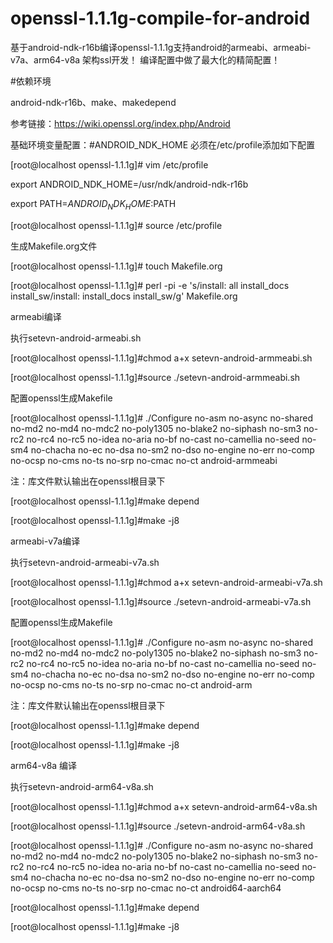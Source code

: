 # openssl-1.1.1g-compile-for-android
基于android-ndk-r16b编译openssl-1.1.1g支持android的armeabi、armeabi-v7a、arm64-v8a 架构ssl开发！
编译配置中做了最大化的精简配置！



#依赖环境
  
android-ndk-r16b、make、makedepend

参考链接：https://wiki.openssl.org/index.php/Android


基础环境变量配置：#ANDROID_NDK_HOME 必须在/etc/profile添加如下配置

[root@localhost openssl-1.1.1g]# vim /etc/profile

export ANDROID_NDK_HOME=/usr/ndk/android-ndk-r16b

export PATH=$ANDROID_NDK_HOME:$PATH

[root@localhost openssl-1.1.1g]# source /etc/profile

生成Makefile.org文件

[root@localhost openssl-1.1.1g]# touch Makefile.org

[root@localhost openssl-1.1.1g]# perl -pi -e 's/install: all install_docs install_sw/install: install_docs install_sw/g' Makefile.org


armeabi编译

执行setevn-android-armeabi.sh 

[root@localhost openssl-1.1.1g]#chmod a+x setevn-android-armmeabi.sh

[root@localhost openssl-1.1.1g]#source ./setevn-android-armmeabi.sh

配置openssl生成Makefile

[root@localhost openssl-1.1.1g]# 
./Configure  no-asm no-async no-shared no-md2 no-md4 no-mdc2 no-poly1305 no-blake2 no-siphash no-sm3 no-rc2 no-rc4 no-rc5 no-idea no-aria no-bf no-cast no-camellia no-seed no-sm4 no-chacha no-ec no-dsa no-sm2 no-dso no-engine no-err no-comp no-ocsp no-cms no-ts no-srp no-cmac no-ct android-armmeabi

注：库文件默认输出在openssl根目录下

[root@localhost openssl-1.1.1g]#make depend

[root@localhost openssl-1.1.1g]#make -j8


armeabi-v7a编译

执行setevn-android-armeabi-v7a.sh 

[root@localhost openssl-1.1.1g]#chmod a+x setevn-android-armeabi-v7a.sh

[root@localhost openssl-1.1.1g]#source ./setevn-android-armeabi-v7a.sh

配置openssl生成Makefile

[root@localhost openssl-1.1.1g]# 
./Configure  no-asm no-async no-shared no-md2 no-md4 no-mdc2 no-poly1305 no-blake2 no-siphash no-sm3 no-rc2 no-rc4 no-rc5 no-idea no-aria no-bf no-cast no-camellia no-seed no-sm4 no-chacha no-ec no-dsa no-sm2 no-dso no-engine no-err no-comp no-ocsp no-cms no-ts no-srp no-cmac no-ct android-arm

注：库文件默认输出在openssl根目录下

[root@localhost openssl-1.1.1g]#make depend

[root@localhost openssl-1.1.1g]#make -j8


arm64-v8a 编译

执行setevn-android-arm64-v8a.sh 

[root@localhost openssl-1.1.1g]#chmod a+x setevn-android-arm64-v8a.sh

[root@localhost openssl-1.1.1g]#source ./setevn-android-arm64-v8a.sh

[root@localhost openssl-1.1.1g]#
./Configure no-asm no-async no-shared no-md2 no-md4 no-mdc2 no-poly1305 no-blake2 no-siphash no-sm3 no-rc2 no-rc4 no-rc5 no-idea no-aria no-bf no-cast no-camellia no-seed no-sm4 no-chacha no-ec no-dsa no-sm2 no-dso no-engine no-err no-comp no-ocsp no-cms no-ts no-srp no-cmac no-ct  android64-aarch64

[root@localhost openssl-1.1.1g]#make depend

[root@localhost openssl-1.1.1g]#make -j8

